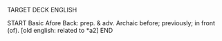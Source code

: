 TARGET DECK
ENGLISH

START
Basic
Afore
Back: prep. & adv. Archaic before; previously; in front (of). [old english: related to *a2]
END
